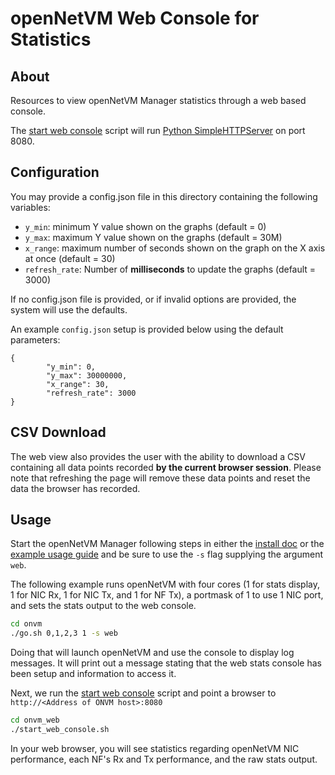 openNetVM Web Console for Statistics
==

About
--

Resources to view openNetVM Manager statistics through a web based console.

The [start web console][start_web] script will run [Python SimpleHTTPServer][simplehttp] on port 8080.

Configuration
--

You may provide a config.json file in this directory containing the following variables:

* `y_min`: minimum Y value shown on the graphs (default = 0)
* `y_max`: maximum Y value shown on the graphs (default = 30M)
* `x_range`: maximum number of seconds shown on the graph on the X axis at once (default = 30)
* `refresh_rate`: Number of **milliseconds** to update the graphs (default = 3000)

If no config.json file is provided, or if invalid options are provided, the system will use the defaults.

An example `config.json` setup is provided below using the default parameters:

```
{
        "y_min": 0,
        "y_max": 30000000,
        "x_range": 30,
        "refresh_rate": 3000
}
```                                                                

CSV Download
--

The web view also provides the user with the ability to download a CSV containing all data points recorded **by the current browser session**.  Please note that refreshing the page will remove these data points and reset the data the browser has recorded.

Usage
--

Start the openNetVM Manager following steps in either the [install
doc][install] or the [example usage guide][examples] and be sure to use
the `-s` flag supplying the argument `web`.

The following example runs openNetVM with four cores (1 for stats
display, 1 for NIC Rx, 1 for NIC Tx, and 1 for NF Tx), a portmask of 1
to use 1 NIC port, and sets the stats output to the web console.
```sh
cd onvm
./go.sh 0,1,2,3 1 -s web
```

Doing that will launch openNetVM and use the console to display log
messages.  It will print out a message stating that the web stats
console has been setup and information to access it.

Next, we run the [start web console][start_web] script and point a
browser to `http://<Address of ONVM host>:8080`
```sh
cd onvm_web
./start_web_console.sh
```

In your web browser, you will see statistics regarding openNetVM NIC
performance, each NF's Rx and Tx performance, and the raw stats output.


[install]: ../docs/Install.md
[examples]: ../docs/Examples.md
[start_web]: ./start_web_console.sh
[chartjs]: http://www.chartjs.org/
[simplehttp]: https://docs.python.org/2/library/simplehttpserver.html
